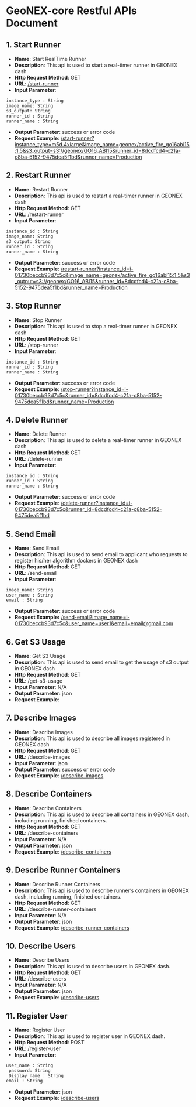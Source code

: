 # GeoNEX-core Restful APIs Document
## 1. Start Runner

  - **Name**: Start RealTime Runner
  - **Description**: This api is used to start a real-timer runner in GEONEX dash
  - **Http Request Method**: GET
  - **URL**: [/start-runner](/start-runner)
  - **Input Parameter**:

  ```
  instance_type : String
  image_name: String
  s3_output: String
  runner_id : String
  runner_name : String
  ```

  - **Output Parameter**: success or error code
  - **Request Example**: [/start-runner?instance_type=m5d.4xlarge&image_name=geonex/active_fire_go16abi15:1.5&s3_output=s3://geonex/GO16_ABI15&runner_id=8dcdfcd4-c21a-c8ba-5152-9475dea5f1bd&runner_name=Production](/start-runner?instance_type=m5d.4xlarge&image_name=geonex/active_fire_go16abi15:1.5&s3_output=s3://geonex/GO16_ABI15&runner_id=8dcdfcd4-c21a-c8ba-5152-9475dea5f1bd&runner_name=Production)

## 2. Restart Runner

  - **Name**: Restart Runner
  - **Description**: This api is used to restart a real-timer runner in GEONEX dash
  - **Http Request Method**: GET
  - **URL**: /restart-runner
  - **Input Parameter**:

  ```
  instance_id : String
  image_name: String
  s3_output: String
  runner_id : String
  runner_name : String
  ```

  - **Output Parameter**: success or error code
  - **Request Example**: [/restart-runner?instance_id=i-01730beccb93d7c5c&image_name=geonex/active_fire_go16abi15:1.5&s3_output=s3://geonex/GO16_ABI15&runner_id=8dcdfcd4-c21a-c8ba-5152-9475dea5f1bd&runner_name=Production](/restart-runner?instance_id=i-01730beccb93d7c5c&image_name=geonex/active_fire_go16abi15:1.5&s3_output=s3://geonex/GO16_ABI15&runner_id=8dcdfcd4-c21a-c8ba-5152-9475dea5f1bd&runner_name=Production)

## 3. Stop Runner

  - **Name**: Stop Runner
  - **Description**: This api is used to stop a real-timer runner in GEONEX dash
  - **Http Request Method**: GET
  - **URL**: /stop-runner
  - **Input Parameter**:
  ```
  instance_id : String
  runner_id : String
  runner_name : String
  ```

  - **Output Parameter**: success or error code
  - **Request Example**: [/stop-runner?instance_id=i-01730beccb93d7c5c&runner_id=8dcdfcd4-c21a-c8ba-5152-9475dea5f1bd&runner_name=Production](/stop-runner?instance_id=i-01730beccb93d7c5c&runner_id=8dcdfcd4-c21a-c8ba-5152-9475dea5f1bd&runner_name=Production)

## 4. Delete Runner

  - **Name**: Delete Runner
  - **Description**: This api is used to delete a real-timer runner in GEONEX dash
  - **Http Request Method**: GET
  - **URL**: /delete-runner
  - **Input Parameter**:

  ```
  instance_id : String
  runner_id : String
  runner_name : String
  ```

  - **Output Parameter**: success or error code
  - **Request Example**: [/delete-runner?instance_id=i-01730beccb93d7c5c&runner_id=8dcdfcd4-c21a-c8ba-5152-9475dea5f1bd](/delete-runner?instance_id=i-01730beccb93d7c5c&runner_id=8dcdfcd4-c21a-c8ba-5152-9475dea5f1bd)

## 5. Send Email

  - **Name**: Send Email
  - **Description**: This api is used to send email to applicant who requests to register his/her algorithm dockers in GEONEX dash
  - **Http Request Method**: GET
  - **URL**: /send-email
  - **Input Parameter**:

  ```
  image_name: String
  user_name : String
  email : String
  ```

  - **Output Parameter**: success or error code
  - **Request Example:** [/send-email?image_name=i-01730beccb93d7c5c&user_name=user1&email=email@gmail.com](/send-email?image_name=i-01730beccb93d7c5c&user_name=user1&email=email@gmail.com)

## 6. Get S3 Usage

  - **Name**: Get S3 Usage
  - **Description**: This api is used to send email to get the usage of s3 output in GEONEX dash
  - **Http Request Method**: GET
  - **URL**: /get-s3-usage
  - **Input Parameter**: N/A
  - **Output Parameter**: json
  - **Request Example**: [](/get-s3-usage)

## 7. Describe Images

  - **Name**: Describe Images
  - **Description**: This api is used to describe all images registered in GEONEX dash
  - **Http Request Method**: GET
  - **URL**: /describe-images
  - **Input Parameter**: json
  - **Output Parameter**: success or error code
  - **Request Example**: [/describe-images](/describe-images)

## 8. Describe Containers

  - **Name**: Describe Containers
  - **Description**: This api is used to describe all containers in GEONEX dash, including running, finished containers.
  - **Http Request Method**: GET
  - **URL**: /describe-containers
  - **Input Parameter**: N/A
  - **Output Parameter**: json
  - **Request Example**: [/describe-containers](/describe-containers)

## 9. Describe Runner Containers

  - **Name**: Describe Runner Containers
  - **Description**: This api is used to describe runner’s containers in GEONEX dash, including running, finished containers.
  - **Http Request Method**: GET
  - **URL**: /describe-runner-containers
  - **Input Parameter**: N/A
  - **Output Parameter**: json
  - **Request Example**: [/describe-runner-containers](/describe-runner-containers)

## 10. Describe Users

  - **Name**: Describe Users
  - **Description**: This api is used to describe users in GEONEX dash.
  - **Http Request Method:** GET
  - **URL**: /describe-users
  - **Input Parameter**: N/A
  - **Output Parameter**: json
  - **Request Example**: [/describe-users](/describe-users)

## 11. Register User

   - **Name**: Register User
   - **Description**: This api is used to register user in GEONEX dash.
   - **Http Request Method**: POST
   - **URL**: /register-user
   - **Input Parameter**: 

   ```
   user_name : String
   	password: String
   	Display_name : String
   email : String
   ```
   
   - **Output Parameter**: json
   - **Request Example**: [/describe-users](/describe-users)
